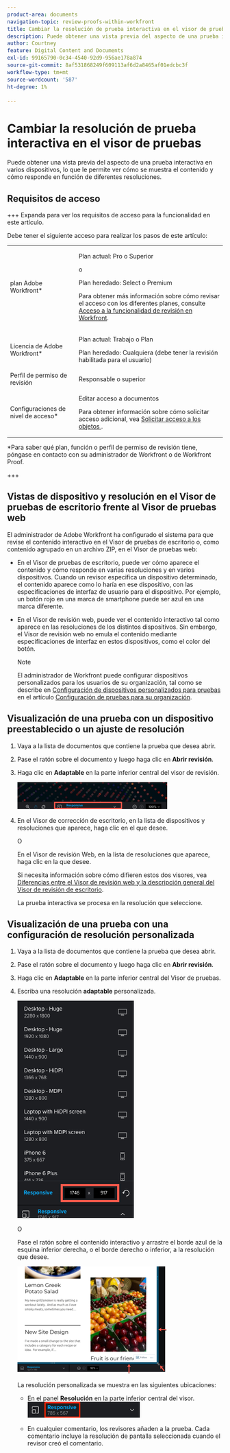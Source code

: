 ```yaml
---
product-area: documents
navigation-topic: review-proofs-within-workfront
title: Cambiar la resolución de prueba interactiva en el visor de pruebas
description: Puede obtener una vista previa del aspecto de una prueba interactiva en varios dispositivos, lo que le permite ver cómo se muestra el contenido y cómo responde en función de diferentes resoluciones.
author: Courtney
feature: Digital Content and Documents
exl-id: 99165790-0c34-4540-92d9-956ae178a874
source-git-commit: 8af531868249f609113af6d2a8465af01edcbc3f
workflow-type: tm+mt
source-wordcount: '587'
ht-degree: 1%

---
```


# Cambiar la resolución de prueba interactiva en el visor de pruebas

Puede obtener una vista previa del aspecto de una prueba interactiva en varios dispositivos, lo que le permite ver cómo se muestra el contenido y cómo responde en función de diferentes resoluciones.

## Requisitos de acceso

+++ Expanda para ver los requisitos de acceso para la funcionalidad en este artículo.

Debe tener el siguiente acceso para realizar los pasos de este artículo:

<table style="table-layout:auto"> 
 <col> 
 <col> 
 <tbody> 
  <tr> 
   <td role="rowheader">plan Adobe Workfront*</td> 
   <td> <p>Plan actual: Pro o Superior</p> <p>o</p> <p>Plan heredado: Select o Premium</p> <p>Para obtener más información sobre cómo revisar el acceso con los diferentes planes, consulte <a href="/help/quicksilver/administration-and-setup/manage-workfront/configure-proofing/access-to-proofing-functionality.md" class="MCXref xref">Acceso a la funcionalidad de revisión en Workfront</a>.</p> </td> 
  </tr> 
  <tr> 
   <td role="rowheader">Licencia de Adobe Workfront*</td> 
   <td> <p>Plan actual: Trabajo o Plan</p> <p>Plan heredado: Cualquiera (debe tener la revisión habilitada para el usuario)</p> </td> 
  </tr> 
  <tr> 
   <td role="rowheader">Perfil de permiso de revisión </td> 
   <td>Responsable o superior</td> 
  </tr> 
  <tr> 
   <td role="rowheader">Configuraciones de nivel de acceso*</td> 
   <td> <p>Editar acceso a documentos</p> <p>Para obtener información sobre cómo solicitar acceso adicional, vea <a href="../../../../workfront-basics/grant-and-request-access-to-objects/request-access.md" class="MCXref xref">Solicitar acceso a los objetos </a>.</p> </td> 
  </tr> 
 </tbody> 
</table>

&#42;Para saber qué plan, función o perfil de permiso de revisión tiene, póngase en contacto con su administrador de Workfront o de Workfront Proof.

+++

## Vistas de dispositivo y resolución en el Visor de pruebas de escritorio frente al Visor de pruebas web

El administrador de Adobe Workfront ha configurado el sistema para que revise el contenido interactivo en el Visor de pruebas de escritorio o, como contenido agrupado en un archivo ZIP, en el Visor de pruebas web:

* En el Visor de pruebas de escritorio, puede ver cómo aparece el contenido y cómo responde en varias resoluciones y en varios dispositivos. Cuando un revisor especifica un dispositivo determinado, el contenido aparece como lo haría en ese dispositivo, con las especificaciones de interfaz de usuario para el dispositivo. Por ejemplo, un botón rojo en una marca de smartphone puede ser azul en una marca diferente.

* En el Visor de revisión web, puede ver el contenido interactivo tal como aparece en las resoluciones de los distintos dispositivos. Sin embargo, el Visor de revisión web no emula el contenido mediante especificaciones de interfaz en estos dispositivos, como el color del botón.

  >[!NOTE]
  >
  >El administrador de Workfront puede configurar dispositivos personalizados para los usuarios de su organización, tal como se describe en [Configuración de dispositivos personalizados para pruebas](/help/quicksilver/administration-and-setup/manage-workfront/configure-proofing/configure-proofing-organization.md#configure-custom-devices-for-proofs) en el artículo [Configuración de pruebas para su organización](/help/quicksilver/administration-and-setup/manage-workfront/configure-proofing/configure-proofing-organization.md).

## Visualización de una prueba con un dispositivo preestablecido o un ajuste de resolución

1. Vaya a la lista de documentos que contiene la prueba que desea abrir.
1. Pase el ratón sobre el documento y luego haga clic en **Abrir revisión**.
1. Haga clic en **Adaptable** en la parte inferior central del visor de revisión.

   ![Opción_de_resolución_en_DPV.png](assets/resolution-option-in-dpv-350x64.png)

1. En el Visor de corrección de escritorio, en la lista de dispositivos y resoluciones que aparece, haga clic en el que desee.

   O

   En el Visor de revisión Web, en la lista de resoluciones que aparece, haga clic en la que desee.

   Si necesita información sobre cómo difieren estos dos visores, vea [Diferencias entre el Visor de revisión web y la descripción general del Visor de revisión de escritorio](../../../../review-and-approve-work/proofing/proofing-overview/understand-differences-between-web-viewer.md).

   La prueba interactiva se procesa en la resolución que seleccione.

## Visualización de una prueba con una configuración de resolución personalizada

1. Vaya a la lista de documentos que contiene la prueba que desea abrir.
1. Pase el ratón sobre el documento y luego haga clic en **Abrir revisión**.
1. Haga clic en **Adaptable** en la parte inferior central del Visor de pruebas.
1. Escriba una resolución **adaptable** personalizada.

   ![Tipo_a_custom_resolution_DPV.png](assets/type-a-custom-resolution-dpv.png)

   O

   Pase el ratón sobre el contenido interactivo y arrastre el borde azul de la esquina inferior derecha, o el borde derecho o inferior, a la resolución que desee.

   ![Arrastrar_bordes_azules_para_resolución.png](assets/drag-blue-edges-for-resolution-350x251.png)

   La resolución personalizada se muestra en las siguientes ubicaciones:

   * En el panel **Resolución** en la parte inferior central del visor.\
     ![Captura de pantalla_2018-05-15_10-27-54.png](assets/screenshot-2018-05-15-10-27-54.png)

   * En cualquier comentario, los revisores añaden a la prueba. Cada comentario incluye la resolución de pantalla seleccionada cuando el revisor creó el comentario.
